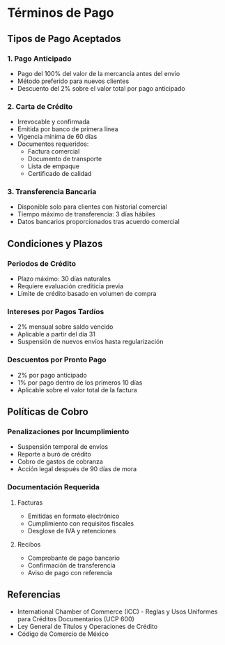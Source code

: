 # Términos de Pago

## Tipos de Pago Aceptados

### 1. Pago Anticipado
- Pago del 100% del valor de la mercancía antes del envío
- Método preferido para nuevos clientes
- Descuento del 2% sobre el valor total por pago anticipado

### 2. Carta de Crédito
- Irrevocable y confirmada
- Emitida por banco de primera línea
- Vigencia mínima de 60 días
- Documentos requeridos:
  - Factura comercial
  - Documento de transporte
  - Lista de empaque
  - Certificado de calidad

### 3. Transferencia Bancaria
- Disponible solo para clientes con historial comercial
- Tiempo máximo de transferencia: 3 días hábiles
- Datos bancarios proporcionados tras acuerdo comercial

## Condiciones y Plazos

### Periodos de Crédito
- Plazo máximo: 30 días naturales
- Requiere evaluación crediticia previa
- Límite de crédito basado en volumen de compra

### Intereses por Pagos Tardíos
- 2% mensual sobre saldo vencido
- Aplicable a partir del día 31
- Suspensión de nuevos envíos hasta regularización

### Descuentos por Pronto Pago
- 2% por pago anticipado
- 1% por pago dentro de los primeros 10 días
- Aplicable sobre el valor total de la factura

## Políticas de Cobro

### Penalizaciones por Incumplimiento
- Suspensión temporal de envíos
- Reporte a buró de crédito
- Cobro de gastos de cobranza
- Acción legal después de 90 días de mora

### Documentación Requerida
1. Facturas
   - Emitidas en formato electrónico
   - Cumplimiento con requisitos fiscales
   - Desglose de IVA y retenciones

2. Recibos
   - Comprobante de pago bancario
   - Confirmación de transferencia
   - Aviso de pago con referencia

## Referencias
- International Chamber of Commerce (ICC) - Reglas y Usos Uniformes para Créditos Documentarios (UCP 600)
- Ley General de Títulos y Operaciones de Crédito
- Código de Comercio de México
